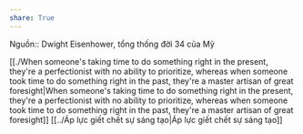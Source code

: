 ```yaml
---
share: True
---
```

Nguồn:: Dwight Eisenhower, tổng thống đời 34 của Mỹ

[[./When someone's taking time to do something right in the present, they're a perfectionist with no ability to prioritize, whereas when someone took time to do something right in the past, they're a master artisan of great foresight|When someone's taking time to do something right in the present, they're a perfectionist with no ability to prioritize, whereas when someone took time to do something right in the past, they're a master artisan of great foresight]]
[[../Áp lực giết chết sự sáng tạo|Áp lực giết chết sự sáng tạo]]

